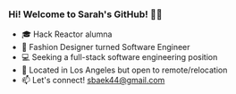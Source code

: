 ### Hi! Welcome to Sarah's GitHub! 👋🏻

- 🎓 Hack Reactor alumna
- 👗 Fashion Designer turned Software Engineer
- 💻 Seeking a full-stack software engineering position
- 📍 Located in Los Angeles but open to remote/relocation
- 📫 Let's connect! sbaek44@gmail.com
